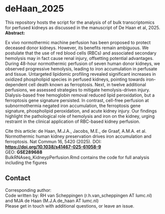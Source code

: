 # deHaan_2025
This repository hosts the script for the analysis of of bulk transcriptomics for perfused kidneys as discussed in the manuscript of De Haan et al, 2025. \
**Abstract:**

Ex vivo normothermic machine perfusion has been proposed to protect deceased donor kidneys. However, its benefits remain ambiguous. We postulate that the use of red blood cells (RBCs) and associated secondary hemolysis may in fact cause renal injury, offsetting potential advantages. During 48-hour normothermic perfusion of seven human donor kidneys, we observed progressive hemolysis, leading to iron accumulation in perfusate and tissue. Untargeted lipidomic profiling revealed significant increases in oxidized phospholipid species in perfused kidneys, pointing towards iron-dependent cell death known as ferroptosis. Next, in twelve additional perfusions, we assessed strategies to mitigate hemolysis-driven injury. Dialysis-based free hemoglobin removal reduced lipid peroxidation, but a ferroptosis gene signature persisted. In contrast, cell-free perfusion at subnormothermia negated iron accumulation, the ferroptosis gene signature, phospholipid peroxidation, and acute kidney injury. Our findings highlight the pathological role of hemolysis and iron on the kidney, urging restraint in the clinical application of RBC-based kidney perfusion.


Cite this article:
de Haan, M.J.A., Jacobs, M.E., de Graaf, A.M.A. et al. Normothermic human kidney preservation drives iron accumulation and ferroptosis. Nat Commun 16, 5420 (2025). 
DOI: **https://doi.org/10.1038/s41467-025-61058-9** \
GEO: **GSE289688** \
BulkRNAseq_KidneypPerfusion.Rmd contains the code for full analysis including the figures 


## Contact
Corresponding author:   \
Code written by: RH van Scheppingen (r.h.van_scheppingen AT lumc.nl) and MJA de Haan (M.J.A.de_haan AT lumc.nl)\
Please get in touch with additional questions, or leave an issue.
